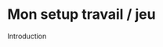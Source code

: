 # Mon setup travail / jeu

Introduction
<!--stackedit_data:
eyJoaXN0b3J5IjpbMTc3OTE0MDM1Niw3MzA5OTgxMTZdfQ==
-->